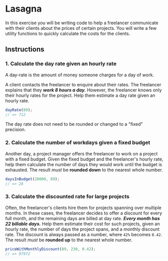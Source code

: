 # Lasagna

In this exercise you will be writing code to help a freelancer communicate with their clients about the prices of certain projects. You will write a few utility functions to quickly calculate the costs for the clients.

## Instructions

### 1. Calculate the day rate given an hourly rate

A day-rate is the amount of money someone charges for a day of work.

A client contacts the freelancer to enquire about their rates.
The freelancer explains that they **_work 8 hours a day._**
However, the freelancer knows only their hourly rates for the project.
Help them estimate a day rate given an hourly rate.

```javascript
dayRate(89);
// => 712
```

The day rate does not need to be rounded or changed to a "fixed" precision.

### 2. Calculate the number of workdays given a fixed budget

Another day, a project manager offers the freelancer to work on a project with a fixed budget.
Given the fixed budget and the freelancer's hourly rate, help them calculate the number of days they would work until the budget is exhausted.
The result _must_ be **rounded down** to the nearest whole number.

```javascript
daysInBudget(20000, 89);
// => 28
```

### 3. Calculate the discounted rate for large projects

Often, the freelancer's clients hire them for projects spanning over multiple months.
In these cases, the freelancer decides to offer a discount for every full month, and the remaining days are billed at day rate.
**_Every month has 22 billable days._**
Help them estimate their cost for such projects, given an hourly rate, the number of days the project spans, and a monthly discount rate.
The discount is always passed as a number, where `42%` becomes `0.42`. The result _must_ be **rounded up** to the nearest whole number.

```javascript
priceWithMonthlyDiscount(89, 230, 0.42);
// => 97972
```
